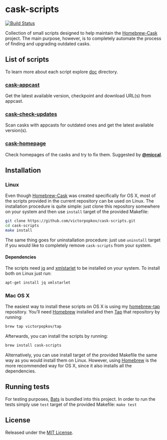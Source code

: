# cask-scripts

[![Build Status](https://travis-ci.org/victorpopkov/cask-scripts.svg?branch=master)](https://travis-ci.org/victorpopkov/cask-scripts)

Collection of small scripts designed to help maintain the [Homebrew-Cask](https://github.com/caskroom/homebrew-cask)
project. The main purpose, however, is to completely automate the process of
finding and upgrading outdated casks.

## List of scripts

To learn more about each script explore [doc](doc/) directory.

### [cask-appcast](doc/cask-appcast.md)

Get the latest available version, checkpoint and download URL(s) from appcast.

### [cask-check-updates](doc/cask-check-updates.md)

Scan casks with appcasts for outdated ones and get the latest available
version(s).

### [cask-homepage](doc/cask-homepage.md)

Check homepages of the casks and try to fix them. Suggested by [**@miccal**](https://github.com/miccal).

## Installation

### Linux

Even though [Homebrew-Cask](https://github.com/caskroom/homebrew-cask) was
created specifically for OS X, most of the scripts provided in the current
repository can be used on Linux. The installation procedure is quite simple:
just clone this repository somewhere on your system and then use `install`
target of the provided Makefile:

```bash
git clone https://github.com/victorpopkov/cask-scripts.git
cd cask-scripts
make install
```

The same thing goes for uninstallation procedure: just use `uninstall` target if
you would like to completely remove `cask-scripts` from your system.

#### Dependencies

The scripts need [jq](https://github.com/stedolan/jq) and
[xmlstarlet](http://xmlstar.sourceforge.net/) to be installed on your system.
To install both on Linux just run:

```bash
apt-get install jq xmlstarlet
```

### Mac OS X

The easiest way to install these scripts on OS X is using my
[homebrew-tap](https://github.com/victorpopkov/homebrew-tap)
repository. You’ll need [Homebrew](http://brew.sh/) installed and then
[Tap](https://github.com/Homebrew/brew/blob/master/docs/brew-tap.md) that
repository by running:

```bash
brew tap victorpopkov/tap
```

Afterwards, you can install the scripts by running:

```bash
brew install cask-scripts
```

Alternatively, you can use install target of the provided Makefile the same way
as you would install them on Linux. However, using [Homebrew](http://brew.sh/)
is the more recommended way for OS X, since it also installs all the
dependencies.

## Running tests

For testing purposes, [Bats](https://github.com/sstephenson/bats) is bundled
into this project. In order to run the tests simply use `test` target of the
provided Makefile: `make test`

## License

Released under the [MIT License](https://opensource.org/licenses/MIT).
